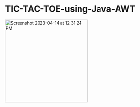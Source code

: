 # TIC-TAC-TOE-using-Java-AWT
<img width="271" alt="Screenshot 2023-04-14 at 12 31 24 PM" src="https://user-images.githubusercontent.com/96431371/231968152-11dc7bc9-8e63-4719-978f-b1a608c1b2f5.png">

